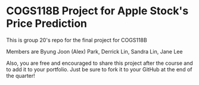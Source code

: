 # COGS118B Project for Apple Stock's Price Prediction
This is group 20's repo for the final project for COGS118B

Members are Byung Joon (Alex) Park, Derrick Lin, Sandra Lin, Jane Lee

Also, you are free and encouraged to share this project after the course and to add it to your portfolio. Just be sure to fork it to your GitHub at the end of the quarter!
